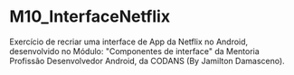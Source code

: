 # M10_InterfaceNetflix
Exercício de recriar uma interface de App da Netflix no Android, desenvolvido no Módulo: "Componentes de interface" da Mentoria Profissão Desenvolvedor Android, da CODANS (By Jamilton Damasceno).
